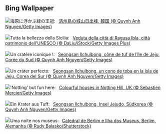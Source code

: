 ## Bing Wallpaper
![](https://www.bing.com/th?id=OHR.JejuIsland_JA-JP7046094436_UHD.jpg&w=1000)海原に浮かぶ緑の王冠:&nbsp;&ensp;[済州島の城山日出峰, 韓国 (© Quynh Anh Nguyen/Getty Images)](https://www.bing.com/th?id=OHR.JejuIsland_JA-JP7046094436_UHD.jpg)
<br><br/>
![](https://www.bing.com/th?id=OHR.RagusaIbla_IT-IT6191963185_UHD.jpg&w=1000)Tutta la bellezza della Sicilia:&nbsp;&ensp;[Veduta della città di Ragusa Ibla, città patrimonio dell'UNESCO (© DaLiu/iStock/Getty Images Plus)](https://www.bing.com/th?id=OHR.RagusaIbla_IT-IT6191963185_UHD.jpg)
<br><br/>
![](https://www.bing.com/th?id=OHR.JejuIsland_FR-FR0042258249_UHD.jpg&w=1000)Un cratère iconique !:&nbsp;&ensp;[Seongsan Ilchulbong, cône de tuf de l’île de Jeju, Corée du Sud (© Quynh Anh Nguyen/Getty Images)](https://www.bing.com/th?id=OHR.JejuIsland_FR-FR0042258249_UHD.jpg)
<br><br/>
![](https://www.bing.com/th?id=OHR.JejuIsland_ES-ES3824055349_UHD.jpg&w=1000)Un cráter perfecto:&nbsp;&ensp;[Seongsan Ilchulbong, un cono de toba en la Isla de Jeju, Corea del Sur (© Quynh Anh Nguyen/Getty Images)](https://www.bing.com/th?id=OHR.JejuIsland_ES-ES3824055349_UHD.jpg)
<br><br/>
![](https://www.bing.com/th?id=OHR.NottingHillCarnivalUK_EN-GB4084408815_UHD.jpg&w=1000)'Notting' but fun here:&nbsp;&ensp;[Colourful houses in Notting Hill, UK (© Sebastien Mercier/Getty Images)](https://www.bing.com/th?id=OHR.NottingHillCarnivalUK_EN-GB4084408815_UHD.jpg)
<br><br/>
![](https://www.bing.com/th?id=OHR.JejuIsland_DE-DE4817558281_UHD.jpg&w=1000)Ein Krater aus Tuff:&nbsp;&ensp;[Seongsan Ilchulbong, Insel Jejudo, Südkorea (© Quynh Anh Nguyen/Getty Images)](https://www.bing.com/th?id=OHR.JejuIsland_DE-DE4817558281_UHD.jpg)
<br><br/>
![](https://www.bing.com/th?id=OHR.MuseumIsland_PT-BR8963448703_UHD.jpg&w=1000)Uma noite nos museus:&nbsp;&ensp;[Catedral de Berlim e Ilha dos Museus, Berlim, Alemanha (© Rudy Balasko/Shutterstock)](https://www.bing.com/th?id=OHR.MuseumIsland_PT-BR8963448703_UHD.jpg)
<br><br/>
